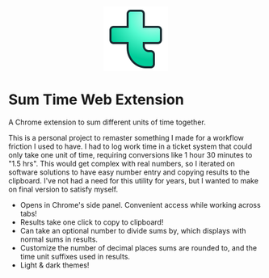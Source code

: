 <img alt="Sum Time" src="public/icon/128.png" width="auto" height="128" style="display: block; margin-inline: auto;" />

# Sum Time Web Extension

A Chrome extension to sum different units of time together.

This is a personal project to remaster something I made for a workflow friction I used to have.
I had to log work time in a ticket system that could only take one unit of time, requiring conversions like 1 hour 30 minutes to "1.5 hrs".
This would get complex with real numbers, so I iterated on software solutions to have easy number entry and copying results to the clipboard.
I've not had a need for this utility for years, but I wanted to make on final version to satisfy myself.

-   Opens in Chrome's side panel. Convenient access while working across tabs!
-   Results take one click to copy to clipboard!
-   Can take an optional number to divide sums by, which displays with normal sums in results.
-   Customize the number of decimal places sums are rounded to, and the time unit suffixes used in results.
-   Light & dark themes!
